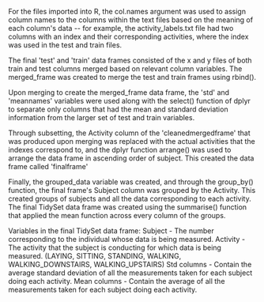  
For the files imported into R, the col.names argument was used to assign column names to the columns within the text files based on the meaning of each column's data -- for example, the activity_labels.txt file had two columns with an index and their corresponding activities, where the index was used in the test and train files. 

The final 'test' and 'train' data frames consisted of the x and y files of both train and test columns merged based on relevant column variables. The merged_frame was created to merge the test and train frames using rbind().

Upon merging to create the merged_frame data frame, the 'std' and 'meannames' variables were used along with the select() function of dplyr to separate only columns that had the mean and standard deviation information from the larger set of test and train variables. 

Through subsetting, the Activity column of the 'cleanedmergedframe' that was produced upon merging was replaced with the actual activities that the indexes correspond to, and the dplyr function arrange() was used to arrange the data frame in ascending order of subject. This created the data frame called 'finalframe'

Finally, the grouped_data variable was created, and through the group_by() function, the final frame's Subject column was grouped by the Activity. This created groups of subjects and all the data corresponding to each activity. The final TidySet data frame was created using the summarise() function that applied the mean function across every column of the groups. 

Variables in the final TidySet data frame:
Subject - The number corresponding to the individual whose data is being measured. 
Activity - The activity that the subject is conducting for which data is being measured. (LAYING, SITTING, STANDING, WALKING, WALKING_DOWNSTAIRS, WALKING_UPSTAIRS)
Std columns - Contain the average standard deviation of all the measurements taken for each subject doing each activity.
Mean columns - Contain the average of all the measurements taken for each subject doing each activity.
